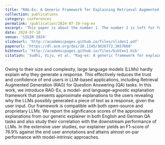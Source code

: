 ```yaml
---
title: "RAG-Ex: A Generic Framework for Explaining Retrieval Augmented Generation"
collection: publications
category: conferences
permalink: /publication/2024-07-10-rag-ex
excerpt: 'This paper is about the number 1. The number 2 is left for future work.'
date: 2024-07-10
venue: 'SIGIR 2024'
slidesurl: 'http://academicpages.github.io/files/slides1.pdf'
paperurl: 'https://dl.acm.org/doi/10.1145/3626772.3657660'
bibtexurl: 'http://academicpages.github.io/files/bibtex1.bib'
citation: 'Sudhi, Viju, et al. "Rag-ex: A generic framework for explaining retrieval augmented generation." Proceedings of the 47th International ACM SIGIR Conference on Research and Development in Information Retrieval. 2024.'
---
```


Owing to their size and complexity, large language models (LLMs) hardly explain why they generate a response. This effectively reduces the trust and confidence of end users in LLM-based applications, including Retrieval Augmented Generation (RAG) for Question Answering (QA) tasks. In this work, we introduce RAG-Ex, a model- and language-agnostic explanation framework that presents approximate explanations to the users revealing why the LLMs possibly generated a piece of text as a response, given the user input. Our framework is compatible with both open-source and proprietary LLMs. We report the significance scores of the approximated explanations from our generic explainer in both English and German QA tasks and also study their correlation with the downstream performance of LLMs. In the extensive user studies, our explainer yields an F1-score of 76.9% against the end user annotations and attains almost on-par performance with model-intrinsic approaches.